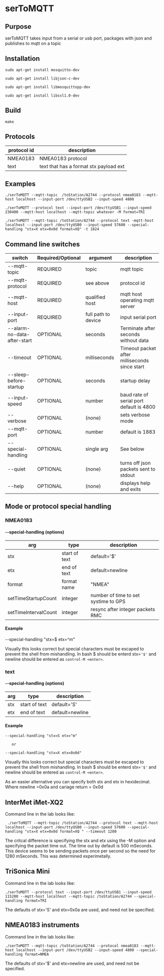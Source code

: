 # serToMQTT

## Purpose
serToMQTT takes input from a serial or usb port,  packages with json and
publishes to mqtt on a topic

## Installation


`sudo apt-get install mosquitto-dev`

`sudo apt-get install libjson-c-dev`

`sudo apt-get install libmosquittopp-dev`

`sudo apt-get install libssl1.0-dev`

## Build

`make`

## Protocols

protocol id|description
---|---
NMEA0183| NMEA0183 protocol
text|text that has a format stx payload ext

## Examples 

`./serToMQTT --mqtt-topic  /toStation/A2744 --protocol nmea0183 --mqtt-host localhost --input-port /dev/ttyUSB2 --input-speed 4800`

`./serToMQTT --protocol text --input-port /dev/ttyUSB1 --input-speed 230400 --mqtt-host localhost --mqtt-topic whatever -M format=TRI`

 `./serToMQTT --mqtt-topic /toStation/A2744 --protocol text -mqtt-host localhost --input-port /dev/ttyUSB0 --input-speed 57600 --special-handling "stx=X etx=0x0d format=XQ" -t 1024`

## Command line switches

switch|Required/Optional|argument|description
---|---|---|---
--mqtt-topic|REQUIRED|topic|mqtt topic
--mqtt-protocol|REQUIRED|see above|protocol id 
--mqtt-host|REQUIRED|qualified host|mqtt host operating mqtt server
--input-port|REQUIRED|full path to device|input serial port
--alarm-no-data-after-start|OPTIONAL|seconds|Terminate after seconds without data
--timeout|OPTIONAL|milliseconds|Timeout packet after milliseconds since start
--sleep-before-startup|OPTIONAL|seconds|startup delay
--input-speed|OPTIONAL|number|baud rate of serial port default is 4800
--verbose|OPTIONAL|(none)|sets verbose mode
--mqtt-port|OPTIONAL|number|default is 1883
--special-handling|OPTIONAL|single arg|See below
--quiet|OPTIONAL|(none)|turns off json packets sent to stdout
--help|OPTIONAL|(none)|displays help and exits

## Mode or protocol special handling

### NMEA0183

#### --special-handling (options)

arg|type |description
---|---|---
stx|start of text|default='$'
etx|end of text|default=newline
format|format name|"NMEA"
setTimeStartupCount|integer|number of time to set systime to GPS
setTimeIntervalCount|integer|resync after integer packets RMC

#### Example

--special-handling "stx=$ etx=^m"

Visually this looks correct but special characters must be escaped to prevent the shell from
mishandling.   In bash $ should be enterd stx=`'$'`   and newline should be entered as `control-M <enter>`.



### text

#### --special-handling (options)

arg|type |description
---|---|---
stx|start of text|default='S'
etx|end of text|default=newline

#### Example

`--special-handling "stx=S etx=^m"`

       or

`--special-handling "stx=X etx=0x0d"`

Visually this looks correct but special characters must be escaped to prevent the shell from
mishandling.   In bash $ should be enterd stx=`'$'`   and newline should be entered as `control-M <enter>`.

As an easier alternative you can specify both stx and etx in hexidecimal.   Where newline =0x0a   and cariage return = 0x0d


## InterMet iMet-XQ2

Command line in the lab looks like:

` ./serToMQTT --mqtt-topic /toStation/A2744 --protocol text --mqtt-host localhost --input-port /dev/ttyUSB0 --input-speed 57600 --special-handling "stx=X etx=0x0d format=XQ " --timeout 1280`

The critcal difference is specifying the stx and etx using the -M option and specifying the packet time out.   The time out by 
default is 500 mSeconds.   This device seems to be sending packets once per second so the need for 1280 mSeconds.   This
was determined experimetally.

## TriSonica Mini

Command line in the lab looks like:

`./serToMQTT --protocol text --input-port /dev/ttyUSB1 --input-speed 115200 --mqtt-host localhost --mqtt-topic /toStation/A2744 --special-handling format=TRI` 

The defaults of stx='S' and etx=0x0a are used, and need not be specified.

## NMEA0183 instruments

Command line in the lab looks like:

`./serToMQTT --mqtt-topic /toStation/A2744 --protocol nmea0183 --mqtt-host localhost --input-port /dev/ttyUSB2 --input-speed 4800 --special-handling format=NMEA`

The defaults of stx='$' and etx=newline are used, and need not be specified.


